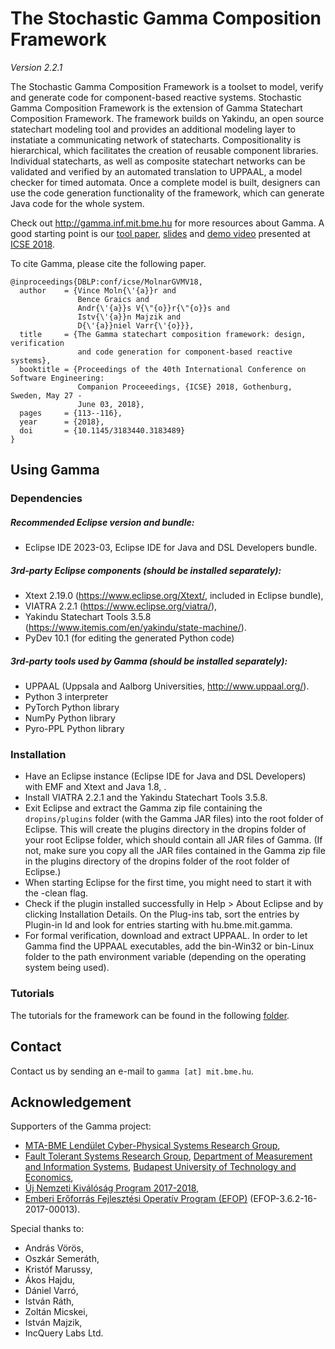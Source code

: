 # The Stochastic Gamma  Composition Framework
*Version 2.2.1*

The Stochastic Gamma Composition Framework is a toolset to model, verify and generate code for component-based reactive systems. Stochastic Gamma Composition Framework is the extension of Gamma Statechart Composition Framework. The framework builds on Yakindu, an open source statechart modeling tool and provides an additional modeling layer to instatiate a communicating network of statecharts. Compositionality is hierarchical, which facilitates the creation of reusable component libraries. Individual statecharts, as well as composite statechart networks can be validated and verified by an automated translation to UPPAAL, a model checker for timed automata. Once a complete model is built, designers can use the code generation functionality of the framework, which can generate Java code for the whole system.

Check out http://gamma.inf.mit.bme.hu for more resources about Gamma. A good starting point is our [tool paper](https://inf.mit.bme.hu/sites/default/files/publications/icse18.pdf), [slides](https://www.slideshare.net/VinMol/icse2018-the-gamma-statechart-composition-framework-design-verification-and-code-generation-for-componentbased-reactive-systems) and [demo video](https://youtu.be/ng7lKd1wlDo) presented at [ICSE 2018](https://www.icse2018.org/event/icse-2018-demonstrations-the-gamma-statechart-composition-framework-design-verification-and-code-generation-for-component-based-reactive-systems).

To cite Gamma, please cite the following paper.

```
@inproceedings{DBLP:conf/icse/MolnarGVMV18,
  author    = {Vince Moln{\'{a}}r and
               Bence Graics and
               Andr{\'{a}}s V{\"{o}}r{\"{o}}s and
               Istv{\'{a}}n Majzik and
               D{\'{a}}niel Varr{\'{o}}},
  title     = {The Gamma statechart composition framework: design, verification
               and code generation for component-based reactive systems},
  booktitle = {Proceedings of the 40th International Conference on Software Engineering:
               Companion Proceeedings, {ICSE} 2018, Gothenburg, Sweden, May 27 -
               June 03, 2018},
  pages     = {113--116},
  year      = {2018},
  doi       = {10.1145/3183440.3183489}
}
```

## Using Gamma

### Dependencies

##### Recommended Eclipse version and bundle:
* Eclipse IDE 2023-03, Eclipse IDE for Java and DSL Developers bundle.

##### 3rd-party Eclipse components (should be installed separately):
* Xtext 2.19.0 (https://www.eclipse.org/Xtext/, included in Eclipse bundle),
* VIATRA 2.2.1 (https://www.eclipse.org/viatra/),
* Yakindu Statechart Tools 3.5.8 (https://www.itemis.com/en/yakindu/state-machine/).
* PyDev 10.1 (for editing the generated Python code)

##### 3rd-party tools used by Gamma (should be installed separately):
* UPPAAL (Uppsala and Aalborg Universities, http://www.uppaal.org/).
* Python 3 interpreter
* PyTorch Python library
* NumPy Python library
* Pyro-PPL Python library

### Installation

* Have an Eclipse instance (Eclipse IDE for Java and DSL Developers) with EMF and Xtext and Java 1.8, .
* Install VIATRA 2.2.1 and the Yakindu Statechart Tools 3.5.8.
* Exit Eclipse and extract the Gamma zip file containing the `dropins/plugins` folder (with the Gamma JAR files) into the root folder of Eclipse. This will create the plugins directory in the dropins folder of your root Eclipse folder, which should contain all JAR files of Gamma. (If not, make sure you copy all the JAR files contained in the Gamma zip file in the plugins directory of the dropins folder of the root folder of Eclipse.)
* When starting Eclipse for the first time, you might need to start it with the -clean flag.
* Check if the plugin installed successfully in Help > About Eclipse and by clicking Installation Details. On the Plug-ins tab, sort the entries by Plugin-in Id and look for entries starting with hu.bme.mit.gamma. 
* For formal verification, download and extract UPPAAL. In order to let Gamma find the UPPAAL executables, add the bin-Win32 or bin-Linux folder to the path environment variable (depending on the operating system being used).

### Tutorials

The tutorials for the framework can be found in the following [folder](https://github.com/FTSRG/gamma/blob/master/tutorial).

## Contact

Contact us by sending an e-mail to `gamma [at] mit.bme.hu`.
 
## Acknowledgement

Supporters of the Gamma project:

* [MTA-BME Lendület Cyber-Physical Systems Research Group](http://lendulet.inf.mit.bme.hu/),
* [Fault Tolerant Systems Research Group](https://inf.mit.bme.hu/en), [Department of Measurement and Information Systems](https://www.mit.bme.hu/eng/), [Budapest University of Technology and Economics](http://www.bme.hu/?language=en),
* [Új Nemzeti Kiválóság Program 2017-2018](http://www.kormany.hu/hu/emberi-eroforrasok-miniszteriuma/oktatasert-felelos-allamtitkarsag/hirek/az-uj-nemzeti-kivalosag-program-2017-2018-tanevi-palyazati-kiirasai),
* [Emberi Erőforrás Fejlesztési Operatív Program (EFOP)](http://www.eit.bme.hu/news/20170927-palyazati-felhivas-szakmai-osztondij?language=en) (EFOP-3.6.2-16-2017-00013).

Special thanks to: 

* András Vörös,
* Oszkár Semeráth,
* Kristóf Marussy,
* Ákos Hajdu,
* Dániel Varró,
* István Ráth,
* Zoltán Micskei,
* István Majzik,
* IncQuery Labs Ltd.
